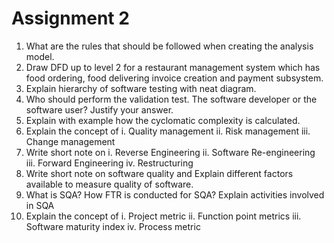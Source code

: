 # Assignment 2

1. What are the rules that should be followed when creating the analysis
model.
2. Draw DFD up to level 2 for a restaurant management system which has food ordering, food delivering invoice creation and payment subsystem.
3. Explain hierarchy of software testing with neat diagram.
4. Who should perform the validation test. The software developer or the software user? Justify your answer.
5. Explain with example how the cyclomatic complexity is calculated.
6. Explain the concept of
   i. Quality management
   ii. Risk management
   iii. Change management
7. Write short note on
   i. Reverse Engineering
   ii. Software Re-engineering
   iii. Forward Engineering
   iv. Restructuring
8. Write short note on software quality and Explain different factors available
to measure quality of software.
9. What is SQA? How FTR is conducted for SQA? Explain activities involved in SQA
10. Explain the concept of
    i. Project metric
    ii. Function point metrics
    iii. Software maturity index
    iv. Process metric
